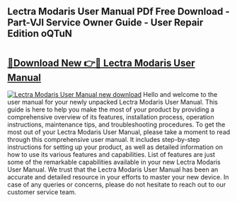 ## Lectra Modaris User Manual PDf Free Download - Part-VJl Service Owner Guide - User Repair Edition oQTuN

# <h2><a href="http://cf17357.oget.top/?id=Lectra+Modaris+User+Manual">🔗Download New 👉🔴 Lectra Modaris User Manual</a></h2>

[![Lectra Modaris User Manual new download](https://i.imgur.com/5g1atiW.png)](http://cf17357.oget.top/?id=Lectra+Modaris+User+Manual)
Hello and welcome to the user manual for your newly unpacked Lectra Modaris User Manual. This guide is here to help you make the most of your product by providing a comprehensive overview of its features, installation process, operation instructions, maintenance tips, and troubleshooting procedures. To get the most out of your Lectra Modaris User Manual, please take a moment to read through this comprehensive user manual. It includes step-by-step instructions for setting up your product, as well as detailed information on how to use its various features and capabilities. List of features are just some of the remarkable capabilities available in your new Lectra Modaris User Manual. We trust that the Lectra Modaris User Manual has been an accurate and detailed resource in your efforts to master your new device. In case of any queries or concerns, please do not hesitate to reach out to our customer service team.
